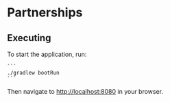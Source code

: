 # Partnerships

## Executing

To start the application, run:

    ```
    ./gradlew bootRun
    ```

Then navigate to [http://localhost:8080](http://localhost:8080) in your browser.
